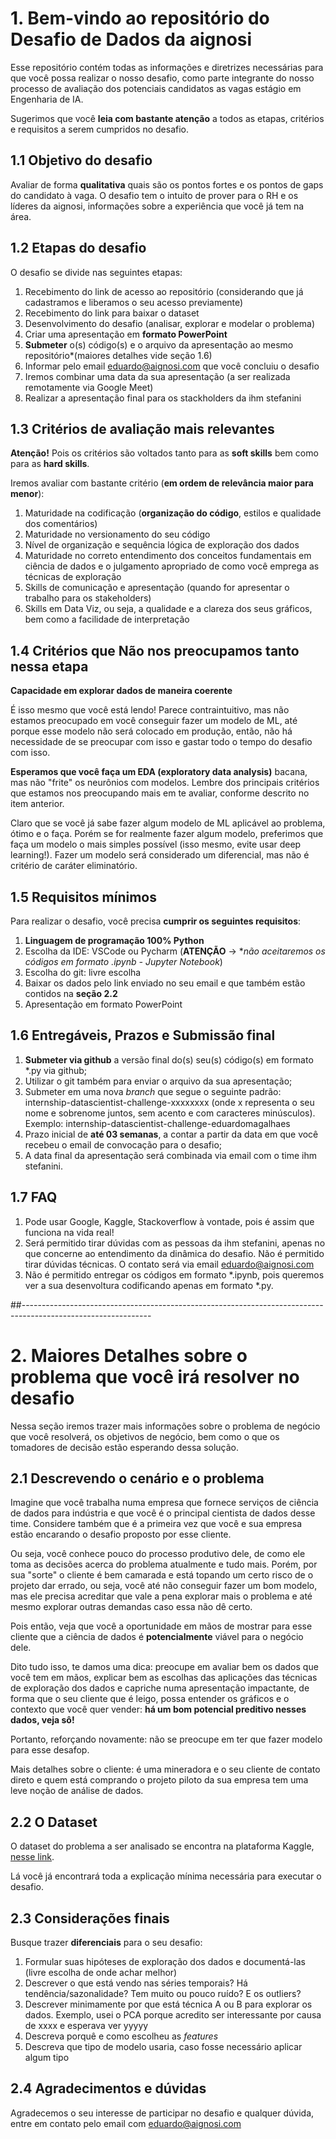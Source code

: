 # 1. Bem-vindo ao repositório do Desafio de Dados da aignosi

Esse repositório contém todas as informações e diretrizes necessárias para que você possa realizar o nosso desafio, como parte integrante do nosso processo de avaliação dos potenciais candidatos as vagas estágio em Engenharia de IA.

Sugerimos que você **leia com bastante atenção** a todos as etapas, critérios e requisitos a serem cumpridos no desafio.

## 1.1 Objetivo do desafio

Avaliar de forma **qualitativa** quais são os pontos fortes e os pontos de gaps do candidato à vaga.
O desafio tem o intuito de prover para o RH e os líderes da aignosi, informações sobre a experiência que você já tem na área. 

## 1.2 Etapas do desafio

O desafio se divide nas seguintes etapas:

1. Recebimento do link de acesso ao repositório (considerando que já cadastramos e liberamos o seu acesso previamente)
1. Recebimento do link para baixar o dataset
1. Desenvolvimento do desafio (analisar, explorar e modelar o problema)
1. Criar uma apresentação em **formato PowerPoint**
1. **Submeter** o(s) código(s) e o arquivo da apresentação ao mesmo repositório*(maiores detalhes vide seção 1.6)
1. Informar pelo email eduardo@aignosi.com que você concluiu o desafio
1. Iremos combinar uma data da sua apresentação (a ser realizada remotamente via Google Meet)
1. Realizar a apresentação final para os stackholders da ihm stefanini
 
## 1.3 Critérios de avaliação mais relevantes

**Atenção!** Pois os critérios são voltados tanto para as **soft skills** bem como para as **hard skills**.

Iremos avaliar com bastante critério (**em ordem de relevância maior para menor**):
1. Maturidade na codificação (**organização do código**, estilos e qualidade dos comentários)
2. Maturidade no versionamento do seu código
3. Nível de organização e sequência lógica de exploração dos dados
4. Maturidade no correto entendimento dos conceitos fundamentais em ciência de dados e o julgamento apropriado de como você emprega as técnicas de exploração
5. Skills de comunicação e apresentação (quando for apresentar o trabalho para os stakeholders)
6. Skills em Data Viz, ou seja, a qualidade e a clareza dos seus gráficos, bem como a facilidade de interpretação

## 1.4 Critérios que **Não nos preocupamos tanto** nessa etapa

**Capacidade em explorar dados de maneira coerente** 

É isso mesmo que você está lendo! Parece contraintuitivo, mas não estamos preocupado em você conseguir fazer um modelo de ML, até porque esse modelo não será colocado em produção, então, não há necessidade de se preocupar com isso e gastar todo o tempo do desafio com isso. 

**Esperamos que você faça um EDA (exploratory data analysis)** bacana, mas não "frite" os neurônios com modelos. Lembre dos principais critérios que estamos nos preocupando mais em te avaliar, conforme descrito no item anterior.

Claro que se você já sabe fazer algum modelo de ML aplicável ao problema, ótimo e o faça. Porém se for realmente fazer algum modelo, preferimos que faça um modelo o mais simples possível (isso mesmo, evite usar deep learning!). Fazer um modelo será considerado um diferencial, mas não é critério de caráter eliminatório.

## 1.5 Requisitos mínimos

Para realizar o desafio, você precisa **cumprir os seguintes requisitos**:

1. **Linguagem de programação 100% Python**
1. Escolha da IDE: VSCode ou Pycharm (**ATENÇÃO** -> **não aceitaremos os códigos em formato *.ipynb - Jupyter Notebook**)
2. Escolha do git: livre escolha
3. Baixar os dados pelo link enviado no seu email e que também estão contidos na **seção 2.2**
4. Apresentação em formato PowerPoint


## 1.6 Entregáveis, Prazos e Submissão final

1. **Submeter via github** a versão final do(s) seu(s) código(s) em formato *.py via github;
1. Utilizar o git também para enviar o arquivo da sua apresentação;
1. Submeter em uma nova *branch* que segue o seguinte padrão: internship-datascientist-challenge-xxxxxxxx (onde x representa o seu nome e sobrenome juntos, sem acento e com caracteres minúsculos). Exemplo: internship-datascientist-challenge-eduardomagalhaes
1. Prazo inicial de **até 03 semanas**, a contar a partir da data em que você recebeu o email de convocação para o desafio;
1. A data final da apresentação será combinada via email com o time ihm stefanini.

## 1.7 FAQ

1. Pode usar Google, Kaggle, Stackoverflow à vontade, pois é assim que funciona na vida real!
2. Será permitido tirar dúvidas com as pessoas da ihm stefanini, apenas no que concerne ao entendimento da dinâmica do desafio. Não é permitido tirar dúvidas técnicas. O contato será via email eduardo@aignosi.com
3. Não é permitido entregar os códigos em formato *.ipynb, pois queremos ver a sua desenvoltura codificando apenas em formato *.py.

##--------------------------------------------------------------------------------------------------------------

# 2. Maiores Detalhes sobre o problema que você irá resolver no desafio
Nessa seção iremos trazer mais informações sobre o problema de negócio que você resolverá, os objetivos de negócio, bem como o que os tomadores de decisão estão esperando dessa solução.

## 2.1 Descrevendo o cenário e o problema

Imagine que você trabalha numa empresa que fornece serviços de ciência de dados para indústria e que você é o principal cientista de dados desse time. Considere também que é a primeira vez que você e sua empresa estão encarando o desafio proposto por esse cliente. 

Ou seja, você conhece pouco do processo produtivo dele, de como ele toma as decisões acerca do problema atualmente e tudo mais. Porém, por sua "sorte" o cliente é bem camarada e está topando um certo risco de o projeto dar errado, ou seja, você até não conseguir fazer um bom modelo, mas ele precisa acreditar que vale a pena explorar mais o problema e até mesmo explorar outras demandas caso essa não dê certo.

Pois então, veja que você a oportunidade em mãos de mostrar para esse cliente que a ciência de dados é **potencialmente** viável para o negócio dele.

Dito tudo isso, te damos uma dica: preocupe em avaliar bem os dados que você tem em mãos, explicar bem as escolhas das aplicações das técnicas de exploração dos dados e capriche numa apresentação impactante, de forma que o seu cliente que é leigo, possa entender os gráficos e o contexto que você quer vender: **há um bom potencial preditivo nesses dados, veja sô!**

Portanto, reforçando novamente: não se preocupe em ter que fazer modelo para esse desafop.

Mais detalhes sobre o cliente: é uma mineradora e o seu cliente de contato direto e quem está comprando o projeto piloto da sua empresa tem uma leve noção de análise de dados.

## 2.2 O Dataset

O dataset do problema a ser analisado se encontra na plataforma Kaggle, [nesse link](https://www.kaggle.com/edumagalhaes/quality-prediction-in-a-mining-process).

Lá você já encontrará toda a explicação mínima necessária para executar o desafio.

## 2.3 Considerações finais

Busque trazer **diferenciais** para o seu desafio:

1. Formular suas hipóteses de exploração dos dados e documentá-las (livre escolha de onde achar melhor)
2. Descrever o que está vendo nas séries temporais? Há tendência/sazonalidade? Tem muito ou pouco ruído? E os outliers?
3. Descrever minimamente por que está técnica A ou B para explorar os dados. Exemplo, usei o PCA porque acredito ser interessante por causa de xxxx e esperava ver yyyyy
4. Descreva porquê e como escolheu as *features*
5. Descreva que tipo de modelo usaria, caso fosse necessário aplicar algum tipo

## 2.4 Agradecimentos e dúvidas

Agradecemos o seu interesse de participar no desafio e qualquer dúvida, entre em contato pelo email com eduardo@aignosi.com
